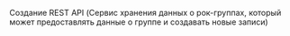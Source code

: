 
Создание REST API (Сервис хранения данных о рок-группах, который может предоставлять данные о группе и создавать новые записи)